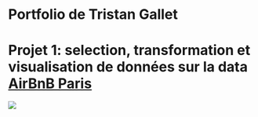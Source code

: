 # Portfolio de Tristan Gallet

# **Projet 1**: selection, transformation et visualisation de données sur la data [AirBnB Paris](http://insideairbnb.com/)

![](https://github.com/Tristan-Gallet/Tristan_Gallet/blob/main/plot1.png)

